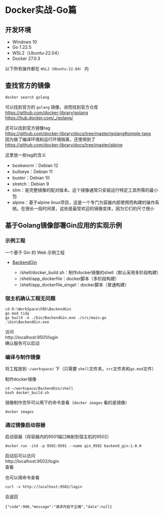 # Docker实战-Go篇

## 开发环境
- Windows 10
- Go 1.22.5
- WSL2（Ubuntu-22.04）
- Docker 27.0.3

以下所有操作都在 ``WSL2（Ubuntu-22.04）`` 内

## 查找官方的镜像

```
docker search golang
```
可以找到官方的 ``golang`` 镜像，进而找到官方仓库  
https://github.com/docker-library/golang  
https://hub.docker.com/_/golang/   

还可以找到官方镜像tag  
https://github.com/docker-library/docs/tree/master/golang#simple-tags  
因为做了编译环境和运行环境隔离，还使用到了  
https://github.com/docker-library/docs/tree/master/alpine  

这里放一些tag的含义
 - bookworm：Debian 12
 - bullseye：Debian 11
 - buster：Debian 10
 - stretch：Debian 9
 - slim：是完整镜像的配对版本。这个镜像通常只安装运行特定工具所需的最小包
 - alpine：基于alpine linux项目，这是一个专门为容器内部使用而构建的操作系统。在很长一段时间里，这些是最受欢迎的镜像变体，因为它们的尺寸很小

## 基于Golang镜像部署Gin应用的实现示例

### 示例工程
一个基于 Gin 的 Web 示例工程

 - [BackendGin](../Framework/BackendGin/)

     - /shell/docker_build.sh：制作docker镜像的shell（默认采用多阶段构建）
     - /shell/app_dockerfile：docker脚本（多阶段构建）
     - /shell/app_dockerfile_singel：docker脚本（普通构建）

### 宿主机确认工程无问题
```
cd D:\WorkSpace\FBS\BackendGin
go mod tidy
go build -o ./bin/BackendGin.exe ./src/main.go
.\bin\BackendGin.exe
```
访问  
http://localhost:9501/login  
确认服务可以启动

### 编译与制作镜像

将工程放到 ``~/workspace/`` 下（只需要 ``shell``文件夹，``src``文件夹和``go.mod``文件）

制作docker镜像
```
cd ~/workspace/BackendGin/shell
bash docker_build.sh
```
镜像制作完毕可以用下的命令查看（``docker images`` 看的是镜像）
```
docker images
```

### 通过镜像启动容器
启动容器（将容器内的9501端口映射到宿主机的9502）
```
docker run -itd -p 9502:9501 --name gin_9502 backend_gin:1.0.0
```

启动后可以访问  
http://localhost:9502/login  
查看

也可以用命令查看
```
curl -v http://localhost:9502/login
```
会返回
```
{"code":900,"message":"请求内容不正确","data":null}
```
